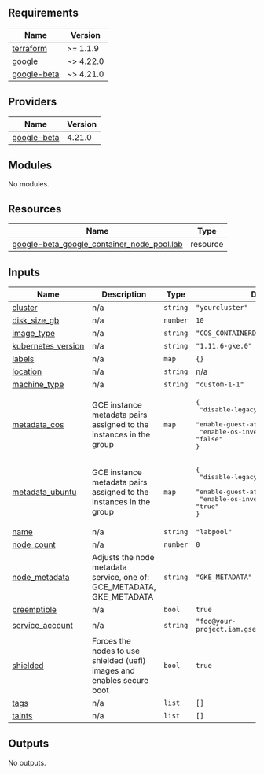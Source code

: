 <!-- BEGIN_TF_DOCS -->
## Requirements

| Name | Version |
|------|---------|
| <a name="requirement_terraform"></a> [terraform](#requirement\_terraform) | >= 1.1.9 |
| <a name="requirement_google"></a> [google](#requirement\_google) | ~> 4.22.0 |
| <a name="requirement_google-beta"></a> [google-beta](#requirement\_google-beta) | ~> 4.21.0 |

## Providers

| Name | Version |
|------|---------|
| <a name="provider_google-beta"></a> [google-beta](#provider\_google-beta) | 4.21.0 |

## Modules

No modules.

## Resources

| Name | Type |
|------|------|
| [google-beta_google_container_node_pool.lab](https://registry.terraform.io/providers/hashicorp/google-beta/latest/docs/resources/google_container_node_pool) | resource |

## Inputs

| Name | Description | Type | Default | Required |
|------|-------------|------|---------|:--------:|
| <a name="input_cluster"></a> [cluster](#input\_cluster) | n/a | `string` | `"yourcluster"` | no |
| <a name="input_disk_size_gb"></a> [disk\_size\_gb](#input\_disk\_size\_gb) | n/a | `number` | `10` | no |
| <a name="input_image_type"></a> [image\_type](#input\_image\_type) | n/a | `string` | `"COS_CONTAINERD"` | no |
| <a name="input_kubernetes_version"></a> [kubernetes\_version](#input\_kubernetes\_version) | n/a | `string` | `"1.11.6-gke.0"` | no |
| <a name="input_labels"></a> [labels](#input\_labels) | n/a | `map` | `{}` | no |
| <a name="input_location"></a> [location](#input\_location) | n/a | `string` | n/a | yes |
| <a name="input_machine_type"></a> [machine\_type](#input\_machine\_type) | n/a | `string` | `"custom-1-1"` | no |
| <a name="input_metadata_cos"></a> [metadata\_cos](#input\_metadata\_cos) | GCE instance metadata pairs assigned to the instances in the group | `map` | <pre>{<br>  "disable-legacy-endpoints": "true",<br>  "enable-guest-attributes": "false",<br>  "enable-os-inventory": "false"<br>}</pre> | no |
| <a name="input_metadata_ubuntu"></a> [metadata\_ubuntu](#input\_metadata\_ubuntu) | GCE instance metadata pairs assigned to the instances in the group | `map` | <pre>{<br>  "disable-legacy-endpoints": "true",<br>  "enable-guest-attributes": "true",<br>  "enable-os-inventory": "true"<br>}</pre> | no |
| <a name="input_name"></a> [name](#input\_name) | n/a | `string` | `"labpool"` | no |
| <a name="input_node_count"></a> [node\_count](#input\_node\_count) | n/a | `number` | `0` | no |
| <a name="input_node_metadata"></a> [node\_metadata](#input\_node\_metadata) | Adjusts the node metadata service, one of: GCE\_METADATA, GKE\_METADATA | `string` | `"GKE_METADATA"` | no |
| <a name="input_preemptible"></a> [preemptible](#input\_preemptible) | n/a | `bool` | `true` | no |
| <a name="input_service_account"></a> [service\_account](#input\_service\_account) | n/a | `string` | `"foo@your-project.iam.gserviceaccount.com"` | no |
| <a name="input_shielded"></a> [shielded](#input\_shielded) | Forces the nodes to use shielded (uefi) images and enables secure boot | `bool` | `true` | no |
| <a name="input_tags"></a> [tags](#input\_tags) | n/a | `list` | `[]` | no |
| <a name="input_taints"></a> [taints](#input\_taints) | n/a | `list` | `[]` | no |

## Outputs

No outputs.
<!-- END_TF_DOCS -->